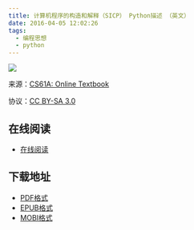 ```yaml
---
title: 计算机程序的构造和解释（SICP） Python描述 （英文）
date: 2016-04-05 12:02:26
tags:
  - 编程思想
  - python
---
```


![](https://ek8whxe.cloudimg.io/s/width/226/https://www.gitbook.com/cover/book/wizardforcel/sicp-in-python.jpg?build=1451891804807&v=12.0.2)

来源：[CS61A: Online Textbook](http://www-inst.eecs.berkeley.edu/~cs61a/sp12/book/)

协议：[CC BY-SA 3.0](http://creativecommons.org/licenses/by-sa/3.0/)

<!--more-->

## 在线阅读 ##

+ [在线阅读](https://www.gitbook.com/book/wizardforcel/sicp-in-python/details)

## 下载地址 ##

+ [PDF格式](https://www.gitbook.com/download/pdf/book/wizardforcel/sicp-in-python)
+ [EPUB格式](https://www.gitbook.com/download/epub/book/wizardforcel/sicp-in-python)
+ [MOBI格式](https://www.gitbook.com/download/mobi/book/wizardforcel/sicp-in-python)
